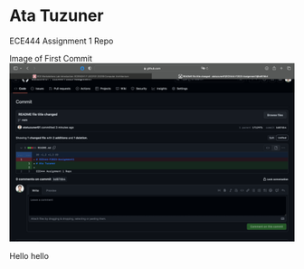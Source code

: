 # Ata Tuzuner

ECE444 Assignment 1 Repo

Image of First Commit
![Alt text](./SS%20of%20First%20Commit.png)

Hello hello
